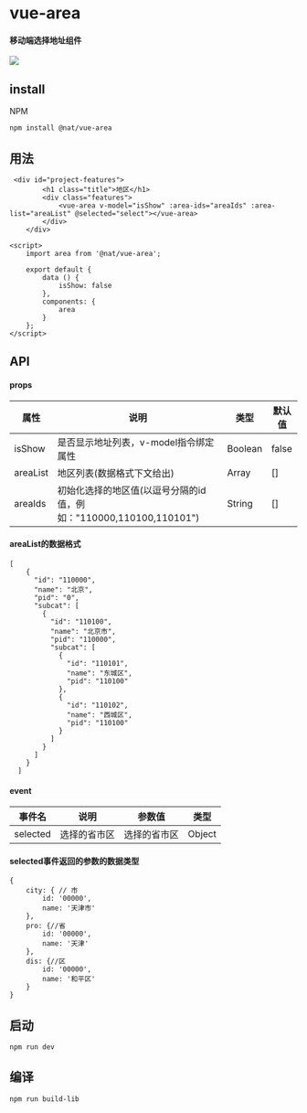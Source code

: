 # vue-area
#### 移动端选择地址组件
![](//cdn.51talk.com/apollo/images/6ec0e8ad944157a52e0368657ec84bf2.png)
## install
NPM
```
npm install @nat/vue-area
```
## 用法
```
 <div id="project-features">
        <h1 class="title">地区</h1>
        <div class="features">
            <vue-area v-model="isShow" :area-ids="areaIds" :area-list="areaList" @selected="select"></vue-area>
        </div>
    </div>
```
```
<script>
    import area from '@nat/vue-area';

    export default {
        data () {
            isShow: false
        },
        components: {
            area
        }
    };
</script>
```
## API
#### props
属性 | 说明 | 类型 | 默认值
---|---|---|---
isShow | 是否显示地址列表，v-model指令绑定属性 | Boolean | false
areaList | 地区列表(数据格式下文给出) | Array | []
areaIds | 初始化选择的地区值(以逗号分隔的id值，例如："110000,110100,110101") | String | []
#### areaList的数据格式
```
[
    {
      "id": "110000",
      "name": "北京",
      "pid": "0",
      "subcat": [
        {
          "id": "110100",
          "name": "北京市",
          "pid": "110000",
          "subcat": [
            {
              "id": "110101",
              "name": "东城区",
              "pid": "110100"
            },
            {
              "id": "110102",
              "name": "西城区",
              "pid": "110100"
            }
          ]
        }
      ]
    }
  ]
```
#### event
事件名 | 说明 | 参数值 | 类型
---|---|---|---
selected | 选择的省市区| 选择的省市区 | Object
#### selected事件返回的参数的数据类型
```
{
    city: { // 市
        id: '00000',
        name: '天津市'
    },
    pro: {//省
        id: '00000',
        name: '天津'
    },
    dis: {//区
        id: '00000',
        name: '和平区'
    }
}
```
## 启动
```
npm run dev
```
## 编译
```
npm run build-lib
```

